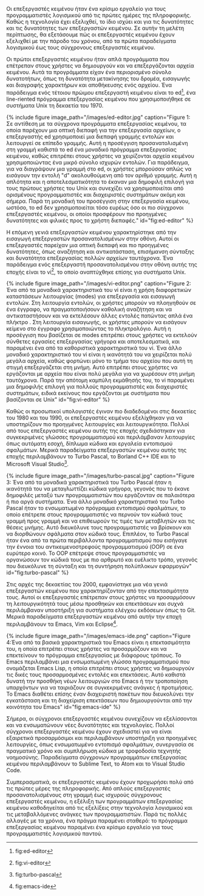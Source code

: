 Οι επεξεργαστές κειμένου ήταν ένα κρίσιμο εργαλείο για τους προγραμματιστές λογισμικού από τις πρώτες ημέρες της πληροφορικής. Καθώς η τεχνολογία έχει εξελιχθεί, το ίδιο ισχύει και για τις δυνατότητες και τις δυνατότητες των επεξεργαστών κειμένου. Σε αυτήν τη μελέτη περίπτωσης, θα εξετάσουμε πώς οι επεξεργαστές κειμένου έχουν εξελιχθεί με την πάροδο του χρόνου, από τα πρώτα παραδείγματα λογισμικού έως τους σύγχρονους επεξεργαστές κειμένου. 
 
Οι πρώτοι επεξεργαστές κειμένου ήταν απλά προγράμματα που επέτρεπαν στους χρήστες να δημιουργούν και να επεξεργάζονται αρχεία κειμένου. Αυτά τα προγράμματα είχαν ένα περιορισμένο σύνολο δυνατοτήτων, όπως τη δυνατότητα μετακίνησης του δρομέα, εισαγωγής και διαγραφής χαρακτήρων και αποθήκευσης ενός αρχείου. Ένα παράδειγμα ενός τέτοιου πρώιμου επεξεργαστή κειμένου είναι το ed[^1], ένα line-riented πρόγραμμα επεξεργασίας κειμένου που χρησιμοποιήθηκε σε συστήματα Unix τη δεκαετία του 1970. 

{% include figure image_path="/images/ed-editor.jpg" caption="Figure 1: Σε αντίθεση με τα σύγχρονα προγράμματα επεξεργασίας κειμένου, τα οποία παρέχουν μια οπτική διεπαφή για την επεξεργασία αρχείων, ο επεξεργαστής ed χρησιμοποιεί μια διεπαφή γραμμής εντολών και λειτουργεί σε επίπεδο γραμμής. Αυτή η προσέγγιση προσανατολισμένη στη γραμμή καθιστά το ed ένα μοναδικό πρόγραμμα επεξεργασίας κειμένου, καθώς επιτρέπει στους χρήστες να χειρίζονται αρχεία κειμένου χρησιμοποιώντας ένα μικρό σύνολο ισχυρών εντολών. Για παράδειγμα, για να διαγράψουν μια γραμμή στο ed, οι χρήστες μπορούσαν απλώς να εισάγουν την εντολή "d" ακολουθούμενη από τον αριθμό γραμμής. Αυτή η απλότητα και η αποτελεσματικότητα το έκαναν μια δημοφιλή επιλογή για τους πρώτους χρήστες του Unix και συνεχίζει να χρησιμοποιείται από ορισμένους προγραμματιστές και διαχειριστές συστημάτων ακόμη και σήμερα. Παρά τη μοναδική του προσέγγιση στην επεξεργασία κειμένου, ωστόσο, το ed δεν χρησιμοποιείται τόσο ευρέως όσο οι πιο σύγχρονοι επεξεργαστές κειμένου, οι οποίοι προσφέρουν πιο προηγμένες δυνατότητες και φιλικές προς το χρήστη διεπαφές." id="fig:ed-editor" %}
 
Η επόμενη γενιά επεξεργαστών κειμένου χαρακτηρίστηκε από την εισαγωγή επεξεργαστών προσανατολισμένων στην οθόνη. Αυτοί οι επεξεργαστές παρείχαν μια οπτική διεπαφή και πιο προηγμένες δυνατότητες, όπως αναζήτηση και αντικατάσταση, επισήμανση σύνταξης και δυνατότητα επεξεργασίας πολλών αρχείων ταυτόχρονα. Ένα παράδειγμα ενός επεξεργαστή προσανατολισμένου στην οθόνη αυτής της εποχής είναι το vi[^2], το οποίο αναπτύχθηκε επίσης για συστήματα Unix. 

{% include figure image_path="/images/vi-editor.png" caption="Figure 2: Ένα από τα μοναδικά χαρακτηριστικά του vi είναι η χρήση διαφορετικών καταστάσεων λειτουργίας (modes) για επεξεργασία και εισαγωγή εντολών. Στη λειτουργία εντολών, οι χρήστες μπορούν να πλοηγηθούν σε ένα έγγραφο, να πραγματοποιήσουν καθολική αναζήτηση και να αντικαταστήσουν και να εκτελέσουν άλλες εντολές πατώντας απλά ένα πλήκτρο . Στη λειτουργία εισαγωγής, οι χρήστες μπορούν να εισάγουν κείμενο στο έγγραφο χρησιμοποιώντας το πληκτρολόγιο. Αυτή η προσέγγιση που βασίζεται σε modes επιτρέπει στους χρήστες να εκτελούν σύνθετες εργασίες επεξεργασίας γρήγορα και αποτελεσματικά, και παραμένει ένα από τα καθοριστικά χαρακτηριστικά του vi. Ένα άλλο μοναδικό χαρακτηριστικό του vi είναι η ικανότητά του να χειρίζεται πολύ μεγάλα αρχεία, καθώς φορτώνει μόνο το τμήμα του αρχείου που αυτή τη στιγμή επεξεργάζεται στη μνήμη. Αυτό επιτρέπει στους χρήστες να εργάζονται με αρχεία που είναι πολύ μεγάλα για να χωρέσουν στη μνήμη ταυτόχρονα. Παρά την απότομη καμπύλη εκμάθησής του, το vi παραμένει μια δημοφιλής επιλογή για πολλούς προγραμματιστές και διαχειριστές συστημάτων, ειδικά εκείνους που εργάζονται με συστήματα που βασίζονται σε Unix" id="fig:vi-editor" %}
 
Καθώς οι προσωπικοί υπολογιστές έγιναν πιο διαδεδομένοι στις δεκαετίες του 1980 και του 1990, οι επεξεργαστές κειμένου εξελίχθηκαν για να υποστηρίζουν πιο προηγμένες λειτουργίες και λειτουργικότητα. Πολλοί από τους επεξεργαστές κειμένου αυτής της εποχής σχεδιάστηκαν για συγκεκριμένες γλώσσες προγραμματισμού και περιλάμβαναν λειτουργίες όπως αυτόματη εσοχή, δίπλωμα κώδικα και εργαλεία εντοπισμού σφαλμάτων. Μερικά παραδείγματα επεξεργαστών κειμένου αυτής της εποχής περιλαμβάνουν το Turbo Pascal, το Borland C++ IDE και το Microsoft Visual Studio[^3]. 

{% include figure image_path="/images/turbo-pascal.jpg" caption="Figure 3: Ένα από τα μοναδικά χαρακτηριστικά του Turbo Pascal ήταν η ικανότητά του να μεταγλωττίζει κώδικα γρήγορα, γεγονός που το έκανε δημοφιλές μεταξύ των προγραμματιστών που εργάζονταν σε παλαιότερα ή πιο αργά συστήματα. Ένα άλλο μοναδικό χαρακτηριστικό του Turbo Pascal ήταν το ενσωματωμένο πρόγραμμα εντοπισμού σφαλμάτων, το οποίο επέτρεπε στους προγραμματιστές να περνούν τον κώδικά τους γραμμή προς γραμμή και να επιθεωρούν τις τιμές των μεταβλητών και τις θέσεις μνήμης. Αυτό διευκόλυνε τους προγραμματιστές να βρίσκουν και να διορθώνουν σφάλματα στον κώδικά τους. Επιπλέον, το Turbo Pascal ήταν ένα από τα πρώτα περιβάλλοντα προγραμματισμού που εισήγαγε την έννοια του αντικειμενοστρεφούς προγραμματισμού (OOP) σε ένα ευρύτερο κοινό. Το OOP επέτρεψε στους προγραμματιστές να οργανώσουν τον κώδικά τους με πιο αρθρωτό και ευέλικτο τρόπο, γεγονός που διευκόλυνε τη σύνταξη και τη συντήρηση πολύπλοκων εφαρμογών" id="fig:turbo-pascal" %}
 
Στις αρχές της δεκαετίας του 2000, εμφανίστηκε μια νέα γενιά επεξεργαστών κειμένου που χαρακτηρίζονταν από την επεκτασιμότητα τους. Αυτοί οι επεξεργαστές επέτρεπαν στους χρήστες να προσαρμόσουν τη λειτουργικότητά τους μέσω προσθηκών και επεκτάσεων και συχνά περιλάμβαναν υποστήριξη για συστήματα ελέγχου εκδόσεων όπως το Git. Μερικά παραδείγματα επεξεργαστών κειμένου από αυτήν την εποχή περιλαμβάνουν τα Emacs, Vim και Eclipse[^4]. 
 
{% include figure image_path="/images/emacs-ide.png" caption="Figure 4:Ένα από τα βασικά χαρακτηριστικά του Emacs είναι η επεκτασιμότητα του, η οποία επιτρέπει στους χρήστες να προσαρμόζουν και να επεκτείνουν το πρόγραμμα επεξεργασίας με διάφορους τρόπους. Το Emacs περιλαμβάνει μια ενσωματωμένη γλώσσα προγραμματισμού που ονομάζεται Emacs Lisp, η οποία επιτρέπει στους χρήστες να δημιουργούν τις δικές τους προσαρμοσμένες εντολές και επεκτάσεις. Αυτό καθιστά δυνατή την προσθήκη νέων λειτουργιών στο Emacs ή την τροποποίηση υπαρχόντων για να ταιριάζουν σε συγκεκριμένες ανάγκες ή προτιμήσεις. Το Emacs διαθέτει επίσης έναν διαχειριστή πακέτων που διευκολύνει την εγκατάσταση και τη διαχείριση επεκτάσεων που δημιουργούνται από την κοινότητα του Emacs" id="fig:emacs-ide" %}

Σήμερα, οι σύγχρονοι επεξεργαστές κειμένου συνεχίζουν να εξελίσσονται και να ενσωματώνουν νέες δυνατότητες και τεχνολογίες. Πολλοί σύγχρονοι επεξεργαστές κειμένου έχουν σχεδιαστεί για να είναι εξαιρετικά προσαρμόσιμοι και περιλαμβάνουν υποστήριξη για προηγμένες λειτουργίες, όπως ενσωματωμένο εντοπισμό σφαλμάτων, συνεργασία σε πραγματικό χρόνο και συμπλήρωση κώδικα με τροφοδοσία τεχνητής νοημοσύνης. Παραδείγματα σύγχρονων προγραμμάτων επεξεργασίας κειμένου περιλαμβάνουν το Sublime Text, το Atom και το Visual Studio Code. 
 
Συμπερασματικά, οι επεξεργαστές κειμένου έχουν προχωρήσει πολύ από τις πρώτες μέρες της πληροφορικής. Από απλούς επεξεργαστές προσανατολισμένους στη γραμμή έως ισχυρούς σύγχρονους επεξεργαστές κειμένου, η εξέλιξη των προγραμμάτων επεξεργασίας κειμένου καθοδηγείται από τις εξελίξεις στην τεχνολογία λογισμικού και τις μεταβαλλόμενες ανάγκες των προγραμματιστών. Παρά τις πολλές αλλαγές με τα χρόνια, ένα πράγμα παραμένει σταθερό: το πρόγραμμα επεξεργασίας κειμένου παραμένει ένα κρίσιμο εργαλείο για τους προγραμματιστές λογισμικού παντού.

[^1]: fig:ed-editor

[^2]: fig:vi-editor

[^3]: fig:turbo-pascal

[^4]: fig:emacs-ide
